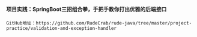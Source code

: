 
#### 项目实践：SpringBoot三招组合拳，手把手教你打出优雅的后端接口
``GitHub地址：https://github.com/RudeCrab/rude-java/tree/master/project-practice/validation-and-exception-handler``